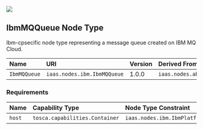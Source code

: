 ![](https://img.shields.io/badge/Status:-RELEASED-green)

## IbmMQQueue Node Type

Ibm-cpsecific node type representing a message queue created on IBM MQ Cloud.

| Name | URI | Version | Derived From |
|:---- |:--- |:------- |:------------ |
| `IbmMQQueue` | `iaas.nodes.ibm.IbmMQQueue` | 1.0.0 | `iaas.nodes.abstract.Queue` |

### Requirements

| Name | Capability Type | Node Type Constraint | Relationship Type | Occurrences |
|:---- |:--------------- |:-------------------- |:----------------- |:------------|
| `host` | `tosca.capabilities.Container` | `iaas.nodes.ibm.IbmPlatform` | `tosca.relationships.HostedOn` | [1, 1] |